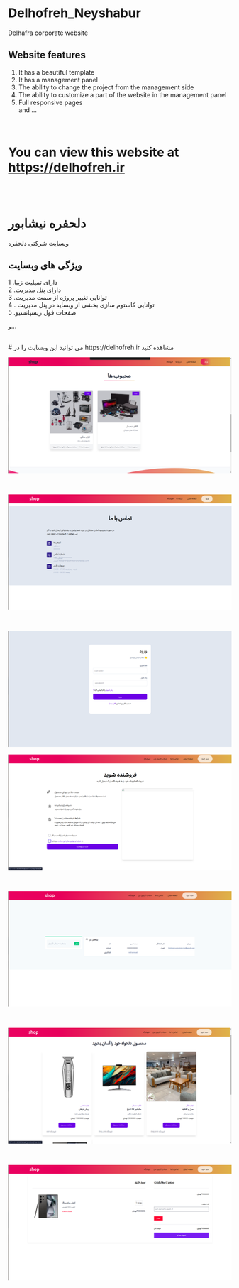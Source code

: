 


# Delhofreh_Neyshabur
Delhafra corporate website
## Website features 


1. It has a beautiful template
2. It has a management panel<br>
3. The ability to change the project from the management side<br>
4. The ability to customize a part of the website in the management panel<br>
5. Full responsive pages<br>
and ...
<br>

# You can view this website at https://delhofreh.ir

<br>
<br>

# دلحفره نیشابور

وبسایت شرکتی دلحفره

## ویژگی های وبسایت 


1 .دارای تمپلیت زیبا<br>
2 .دارای پنل مدیریت<br>
3 .توانایی تغییر پروژه از سمت مدیریت<br>
4 . توانایی کاستوم سازی بخشی از وبساید در پنل مدیریت<br>
5 .صفحات فول ریسپانسیو<br>

و...

<br>
# می توانید این وبسایت را در https://delhofreh.ir مشاهده کنید


<br>

![img_2.png](img_2.png)

<br>

![img_3.png](img_3.png)

<br>


![img_4.png](img_4.png)
<br>

![img_5.png](img_5.png)


<br>

![img_6.png](img_6.png)

<br>

![img_7.png](img_7.png)

<br>

![img_8.png](img_8.png)
